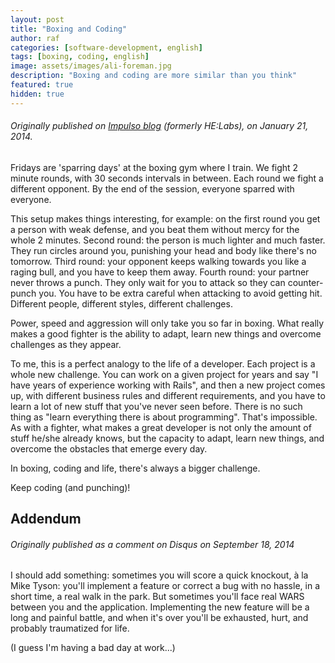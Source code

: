 ```yaml
---
layout: post
title: "Boxing and Coding"
author: raf
categories: [software-development, english]
tags: [boxing, coding, english]
image: assets/images/ali-foreman.jpg
description: "Boxing and coding are more similar than you think"
featured: true
hidden: true
---
```


###### _Originally published on [Impulso blog](http://blog.impulso.network) (formerly HE:Labs), on January 21, 2014._

Fridays are 'sparring days' at the boxing gym where I train. We fight 2 minute rounds, with 30 seconds intervals in between. Each round we fight a different opponent. By the end of the session, everyone sparred with everyone.

This setup makes things interesting, for example: on the first round you get a person with weak defense, and you beat them without mercy for the whole 2 minutes. Second round: the person is much lighter and much faster. They run circles around you, punishing your head and body like there's no tomorrow. Third round: your opponent keeps walking towards you like a raging bull, and you have to keep them away. Fourth round: your partner never throws a punch. They only wait for you to attack so they can counter-punch you. You have to be extra careful when attacking to avoid getting hit. Different people, different styles, different challenges.

Power, speed and aggression will only take you so far in boxing. What really makes a good fighter is the ability to adapt, learn new things and overcome challenges as they appear.

To me, this is a perfect analogy to the life of a developer. Each project is a whole new challenge. You can work on a given project for years and say "I have years of experience working with Rails", and then a new project comes up, with different business rules and different requirements, and you have to learn a lot of new stuff that you've never seen before. There is no such thing as "learn everything there is about programming". That's impossible. As with a fighter, what makes a great developer is not only the amount of stuff he/she already knows, but the capacity to adapt, learn new things, and overcome the obstacles that emerge every day.

In boxing, coding and life, there's always a bigger challenge.

Keep coding (and punching)!

## Addendum

###### _Originally published as a comment on Disqus on September 18, 2014_

I should add something: sometimes you will score a quick knockout, à la Mike Tyson: you'll implement a feature or correct a bug with no hassle, in a short time, a real walk in the park. But sometimes you'll face real WARS between you and the application. Implementing the new feature will be a long and painful battle, and when it's over you'll be exhausted, hurt, and probably traumatized for life.

(I guess I'm having a bad day at work...)
